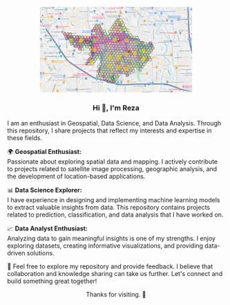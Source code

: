 
<p align="center">
<img src="https://raw.githubusercontent.com/mrezaabdillah/mrezaabdillah/main/image/dashboard.png" alt="background" width="70% style="border-radius: 20px;">
</p>

<div style="text-align: center;">
  <h3>Hi 👋, I'm Reza</h3>
</div>

<p>
  I am an enthusiast in Geospatial, Data Science, and Data Analysis. Through this repository, I share projects that reflect my interests and expertise in these fields.
</p>

<p>
  🌍 <strong>Geospatial Enthusiast:</strong><br>
  Passionate about exploring spatial data and mapping. I actively contribute to projects related to satellite image processing, geographic analysis, and the development of location-based applications.
</p>

<p>
  📊 <strong>Data Science Explorer:</strong><br>
  I have experience in designing and implementing machine learning models to extract valuable insights from data. This repository contains projects related to prediction, classification, and data analysis that I have worked on.
</p>

<p>
  📈 <strong>Data Analyst Enthusiast:</strong><br>
  Analyzing data to gain meaningful insights is one of my strengths. I enjoy exploring datasets, creating informative visualizations, and providing data-driven solutions.
</p>

<p>
  🚀 Feel free to explore my repository and provide feedback. I believe that collaboration and knowledge sharing can take us further. Let's connect and build something great together!
</p>

<div style="text-align: center;">
  <p>Thanks for visiting. 🙌</p>
</div>

